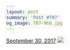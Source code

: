 ```yaml
---
layout: post
summary: 'Post #707'
og_image: 707-960.jpg
---
```


<p>
  <time>
    <a href="/707">September 30, 2017</a>
  </time>
  <a href="/707">
    <img src="{{ site.assets_url }}/707-480.jpg" srcset="{{ site.assets_url }}/707-240.jpg 240w, {{ site.assets_url }}/707-480.jpg 480w, {{ site.assets_url }}/707-720.jpg 720w, {{ site.assets_url }}/707-960.jpg 960w" sizes="(min-width: 700px) 50vw, calc(100vw - 2rem)" />
  </a>
</p>
